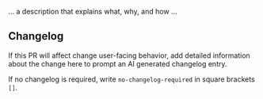 ... a description that explains what, why, and how ...

## Changelog

If this PR will affect change user-facing behavior, add detailed information about the change here to prompt an AI generated changelog entry.

If no changelog is required, write `no-changelog-required` in square brackets `[]`.
